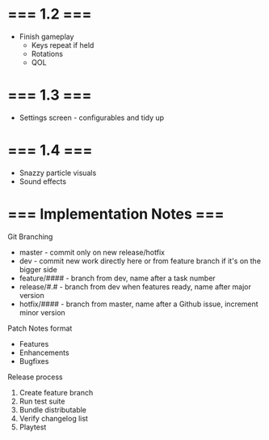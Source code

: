 # === 1.2 ===
* Finish gameplay
    * Keys repeat if held
    * Rotations
    * QOL

# === 1.3 ===
* Settings screen - configurables and tidy up

# === 1.4 ===
* Snazzy particle visuals
* Sound effects

# === Implementation Notes ===

Git Branching
* master - commit only on new release/hotfix
* dev - commit new work directly here or from feature branch if it's on the bigger side
* feature/#### - branch from dev, name after a task number
* release/#.# - branch from dev when features ready, name after major version
* hotfix/#### - branch from master, name after a Github issue, increment minor version

Patch Notes format
* Features
* Enhancements
* Bugfixes

Release process
1. Create feature branch
2. Run test suite
3. Bundle distributable
4. Verify changelog list
5. Playtest